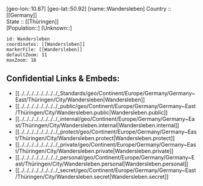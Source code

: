 ﻿---
location: [50.92,10.87] 
mapzoom: [7,12] 
mapmarker: city 
type: City
tags:
- geo/City


SpocWebEntityId: 35435
isDeleted: false
confidential: public

---
[geo-lon::10.87] 
[geo-lat::50.92] 
[name::Wandersleben] 
Country :: [[Germany]]  
State :: [[Thüringen]]  
[Population::] 
[Unknown::] 


```leaflet
id: Wandersleben
coordinates: [[Wandersleben]] 
markerFile: [[Wandersleben]] 
defaultZoom: 11 
maxZoom: 18
```


## Confidential Links & Embeds: 
- [[../../../../../../../../_Standards/geo/Continent/Europe/Germany/Germany~East/Thüringen/City/Wandersleben|Wandersleben]] 
- [[../../../../../../../../_public/geo/Continent/Europe/Germany/Germany~East/Thüringen/City/Wandersleben.public|Wandersleben.public]] 
- [[../../../../../../../../_internal/geo/Continent/Europe/Germany/Germany~East/Thüringen/City/Wandersleben.internal|Wandersleben.internal]] 
- [[../../../../../../../../_protect/geo/Continent/Europe/Germany/Germany~East/Thüringen/City/Wandersleben.protect|Wandersleben.protect]] 
- [[../../../../../../../../_private/geo/Continent/Europe/Germany/Germany~East/Thüringen/City/Wandersleben.private|Wandersleben.private]] 
- [[../../../../../../../../_personal/geo/Continent/Europe/Germany/Germany~East/Thüringen/City/Wandersleben.personal|Wandersleben.personal]] 
- [[../../../../../../../../_secret/geo/Continent/Europe/Germany/Germany~East/Thüringen/City/Wandersleben.secret|Wandersleben.secret]] 

